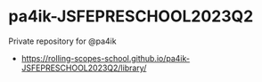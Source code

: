 # pa4ik-JSFEPRESCHOOL2023Q2
Private repository for @pa4ik
* https://rolling-scopes-school.github.io/pa4ik-JSFEPRESCHOOL2023Q2/library/
